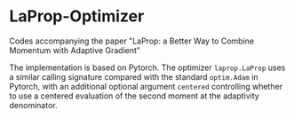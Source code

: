 # LaProp-Optimizer
Codes accompanying the paper "LaProp: a Better Way to Combine Momentum with Adaptive Gradient"

The implementation is based on Pytorch. The optimizer ```laprop.LaProp``` uses a similar calling signature compared with the standard ```optim.Adam``` in Pytorch, 
with an additional optional argument ```centered``` controlling whether to use a centered evaluation of the second moment at the adaptivity denominator.
